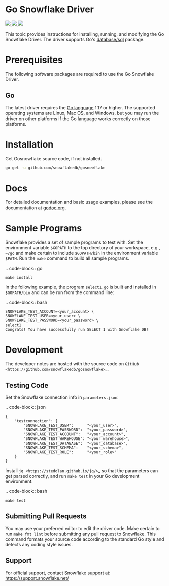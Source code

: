# Go Snowflake Driver

<a href="https://github.com/snowflakedb/gosnowflake/actions?query=workflow%3A%22Build+and+Test%22">
    <img src="https://github.com/snowflakedb/gosnowflake/workflows/Build%20and%20Test/badge.svg?branch=master">
</a>
<a href="http://www.apache.org/licenses/LICENSE-2.0.txt">
    <img src="http://img.shields.io/:license-Apache%202-brightgreen.svg">
</a>
<a href="https://goreportcard.com/report/github.com/snowflakedb/gosnowflake">
    <img src="https://goreportcard.com/badge/github.com/snowflakedb/gosnowflake">
</a>

This topic provides instructions for installing, running, and modifying the Go Snowflake Driver. The driver supports Go's [database/sql](https://golang.org/pkg/database/sql/) package.

# Prerequisites

The following software packages are required to use the Go Snowflake Driver.

## Go

The latest driver requires the [Go language](https://golang.org/) 1.17 or higher. The supported operating systems are Linux, Mac OS, and Windows, but you may run the driver on other platforms if the Go language works correctly on those platforms.


# Installation

Get Gosnowflake source code, if not installed.

```sh
go get -u github.com/snowflakedb/gosnowflake
```

# Docs

For detailed documentation and basic usage examples, please see the documentation at
[godoc.org](https://godoc.org/github.com/snowflakedb/gosnowflake/).

# Sample Programs

Snowflake provides a set of sample programs to test with. Set the environment variable ``$GOPATH`` to the top directory of your workspace, e.g., ``~/go`` and make certain to 
include ``$GOPATH/bin`` in the environment variable ``$PATH``. Run the ``make`` command to build all sample programs.

.. code-block:: go

    make install

In the following example, the program ``select1.go`` is built and installed in ``$GOPATH/bin`` and can be run from the command line:

.. code-block:: bash

    SNOWFLAKE_TEST_ACCOUNT=<your_account> \
    SNOWFLAKE_TEST_USER=<your_user> \
    SNOWFLAKE_TEST_PASSWORD=<your_password> \
    select1
    Congrats! You have successfully run SELECT 1 with Snowflake DB!

# Development

The developer notes are hosted with the source code on `GitHub <https://github.com/snowflakedb/gosnowflake>`_.

## Testing Code


Set the Snowflake connection info in ``parameters.json``:

.. code-block:: json

    {
        "testconnection": {
            "SNOWFLAKE_TEST_USER":      "<your_user>",
            "SNOWFLAKE_TEST_PASSWORD":  "<your_password>",
            "SNOWFLAKE_TEST_ACCOUNT":   "<your_account>",
            "SNOWFLAKE_TEST_WAREHOUSE": "<your_warehouse>",
            "SNOWFLAKE_TEST_DATABASE":  "<your_database>",
            "SNOWFLAKE_TEST_SCHEMA":    "<your_schema>",
            "SNOWFLAKE_TEST_ROLE":      "<your_role>"
        }
    }

Install `jq <https://stedolan.github.io/jq/>`_ so that the parameters can get parsed correctly, and run ``make test`` in your Go development environment:

.. code-block:: bash

    make test

## Submitting Pull Requests

You may use your preferred editor to edit the driver code. Make certain to run ``make fmt lint`` before submitting any pull request to Snowflake. This command formats your source code according to the standard Go style and detects any coding style issues.

## Support

For official support, contact Snowflake support at:
https://support.snowflake.net/

